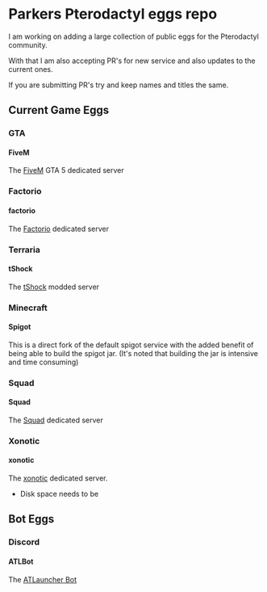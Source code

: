 # Parkers Pterodactyl eggs repo

I am working on adding a large collection of public eggs for the Pterodactyl community.

With that I am also accepting PR's for new service and also updates to the current ones.

If you are submitting PR's try and keep names and titles the same.


## Current Game Eggs
### GTA
#### FiveM
The [FiveM](https://fivem.net/) GTA 5 dedicated server

### Factorio
#### factorio
The [Factorio](https://factorio.com/) dedicated server

### Terraria
#### tShock
The [tShock](https://tshock.co) modded server

### Minecraft
#### Spigot
This is a direct fork of the default spigot service with the added benefit of being able to build the spigot jar.
(It's noted that building the jar is intensive and time consuming)

### Squad
#### Squad
The [Squad](https://joinsquad.com/) dedicated server


### Xonotic
#### xonotic
The [xonotic](http://www.xonotic.org/) dedicated server.
- Disk space needs to be

## Bot Eggs
### Discord
#### ATLBot
The [ATLauncher Bot](https://github.com/ATLauncher/discord-bot/)
